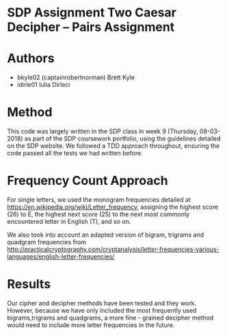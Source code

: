 # SDP Assignment Two Caesar Decipher – Pairs Assignment


# Authors
- bkyle02 (captainrobertnorman) Brett Kyle
- idirle01                      Iulia Dirleci

# Method
This code was largely written in the SDP class in week 9 (Thursday, 08-03-2018) as part of the SDP coursework portfolio, 
using the guidelines detailed on the SDP website. 
We followed a TDD approach throughout, ensuring the code passed all the tests we had written before.

# Frequency Count Approach
For single letters, we used the monogram frequencies detailed at https://en.wikipedia.org/wiki/Letter_frequency, assigning the
highest score (26) to E, the highest next score (25) to the next most commonly encountered letter in English (T), and so on. 

We also took into account an adapted version of bigram, trigrams and quadgram frequencies from
http://practicalcryptography.com/cryptanalysis/letter-frequencies-various-languages/english-letter-frequencies/

# Results
Our cipher and decipher methods have been tested and they work. However, because we have only included the most frequently used 
bigrams,trigrams and quadgrams, a more fine - grained decipher method would need to include more letter frequencies in the future.  
